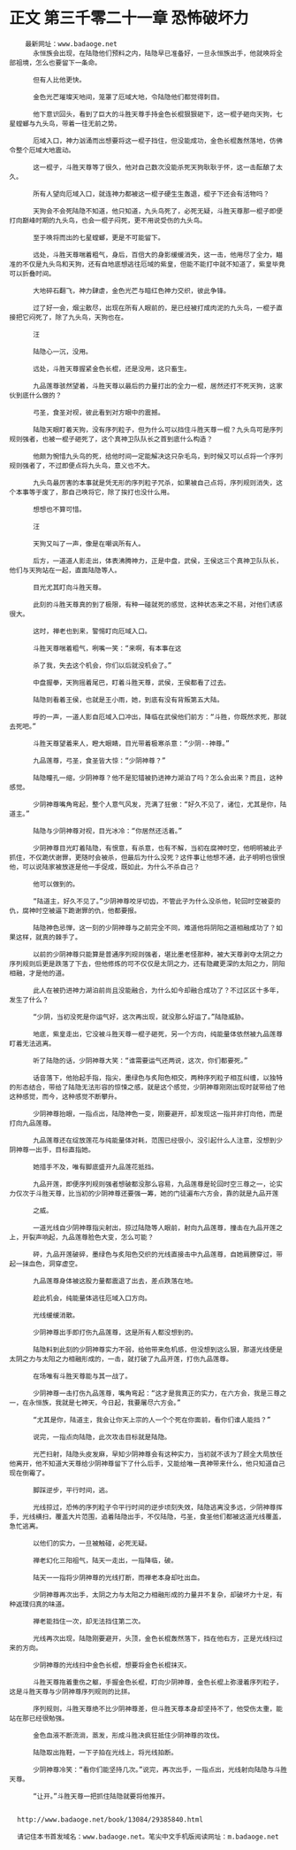 # 正文 第三千零二十一章 恐怖破坏力
        最新网址：www.badaoge.net
          永恒族会出现，在陆隐他们预料之内，陆隐早已准备好，一旦永恒族出手，他就唤将全部祖境，怎么也要留下一条命。
      
          但有人比他更快。
      
          金色光芒璀璨天地间，笼罩了厄域大地，令陆隐他们都觉得刺目。
      
          他下意识回头，看到了巨大的斗胜天尊手持金色长棍狠狠砸下，这一棍子砸向天狗，七星螳螂与九头鸟，带着一往无前之势。
      
          厄域入口，神力汹涌而出想要将这一棍子挡住，但没能成功，金色长棍轰然落地，仿佛令整个厄域大地震动。
      
          这一棍子，斗胜天尊等了很久，他对自己数次没能杀死天狗耿耿于怀，这一击酝酿了太久。
      
          所有人望向厄域入口，就连神力都被这一棍子硬生生轰退，棍子下还会有活物吗？
      
          天狗会不会死陆隐不知道，他只知道，九头鸟死了，必死无疑，斗胜天尊那一棍子即便打向巅峰时期的九头鸟，也会一棍子闷死，更不用说受伤的九头鸟。
      
          至于唤将而出的七星螳螂，更是不可能留下。
      
          远处，斗胜天尊喘着粗气，身后，百倍大的身影缓缓消失，这一击，他用尽了全力，瞄准的不仅是九头鸟和天狗，还有自地底想逃往厄域的紫皇，但能不能打中就不知道了，紫皇毕竟可以折叠时间。
      
          大地碎石翻飞，神力肆虐，金色光芒与暗红色神力交织，彼此争锋。
      
          过了好一会，烟尘散尽，出现在所有人眼前的，是已经被打成肉泥的九头鸟，一棍子直接把它闷死了，除了九头鸟，天狗也在。
      
          汪
      
          陆隐心一沉，没用。
      
          远处，斗胜天尊握紧金色长棍，还是没用，这只畜生。
      
          九品莲尊骇然望着，斗胜天尊以最后的力量打出的全力一棍，居然还打不死天狗，这家伙到底什么做的？
      
          弓圣，食圣对视，彼此看到对方眼中的震撼。
      
          陆隐天眼盯着天狗，没有序列粒子，但为什么可以挡住斗胜天尊一棍？九头鸟可是序列规则强者，也被一棍子砸死了，这个真神卫队队长之首到底什么构造？
      
          他颇为惋惜九头鸟的死，给他时间一定能解决这只杂毛鸟，到时候又可以点将一个序列规则强者了，不过即便点将九头鸟，意义也不大。
      
          九头鸟最厉害的本事就是凭无形的序列粒子咒杀，如果被自己点将，序列规则消失，这个本事等于废了，那自己唤将它，除了挨打也没什么用。
      
          想想也不算可惜。
      
          汪
      
          天狗又叫了一声，像是在嘲讽所有人。
      
          后方，一道道人影走出，体表沸腾神力，正是中盘，武侯，王侯这三个真神卫队队长，他们与天狗站在一起，直面陆隐等人。
      
          目光尤其盯向斗胜天尊。
      
          此刻的斗胜天尊真的到了极限，有种一碰就死的感觉，这种状态来之不易，对他们诱惑很大。
      
          这时，禅老也到来，警惕盯向厄域入口。
      
          斗胜天尊喘着粗气，咧嘴一笑：“来啊，有本事在这
      
          杀了我，失去这个机会，你们以后就没机会了。”
      
          中盘握拳，天狗摇着尾巴，盯着斗胜天尊，武侯，王侯都看了过去。
      
          陆隐则看着王侯，也就是王小雨，她，到底有没有背叛第五大陆。
      
          呼的一声，一道人影自厄域入口冲出，降临在武侯他们前方：“斗胜，你既然求死，那就去死吧。”
      
          斗胜天尊望着来人，瞪大眼睛，目光带着极寒杀意：“少阴--神尊。”
      
          九品莲尊，弓圣，食圣皆大惊：“少阴神尊？”
      
          陆隐瞳孔一缩，少阴神尊？他不是犯错被扔进神力湖泊了吗？怎么会出来？而且，这种感觉。
      
          少阴神尊嘴角弯起，整个人意气风发，充满了狂傲：“好久不见了，诸位，尤其是你，陆道主。”
      
          陆隐与少阴神尊对视，目光冰冷：“你居然还活着。”
      
          少阴神尊目光盯着陆隐，有恨意，有杀意，也有不解，当初在腐神时空，他明明被此子抓住，不仅跪伏谢罪，更随时会被杀，但最后为什么没死？这件事让他想不通，此子明明也很恨他，可以说陆家被放逐是他一手促成，既如此，为什么不杀自己？
      
          他可以做到的。
      
          “陆道主，好久不见了。”少阴神尊咬牙切齿，不管此子为什么没杀他，轮回时空被耍的仇，腐神时空被逼下跪谢罪的仇，他都要报。
      
          陆隐神色忌惮，这一刻的少阴神尊与之前完全不同，难道他将阴阳之道相融成功了？如果这样，就真的棘手了。
      
          以前的少阴神尊只能算是普通序列规则强者，堪比墨老怪那种，被大天尊剥夺太阴之力序列规则后更是跌落了下去，但他修炼的可不仅仅是太阴之力，还有隐藏更深的太阳之力，阴阳相融，才是他的道。
      
          此人在被扔进神力湖泊前尚且没能融合，为什么如今却融合成功了？不过区区十多年，发生了什么？
      
          “少阴，当初没死是你运气好，这次再出现，就没那么好运了。”陆隐威胁。
      
          地底，紫皇走出，它没被斗胜天尊一棍子砸死，另一个方向，纯能量体依然被九品莲尊盯着无法逃离。
      
          听了陆隐的话，少阴神尊大笑：“谁需要运气还两说，这次，你们都要死。”
      
          话音落下，他抬起手指，指尖，墨绿色与炙阳色相交，两种序列粒子相互纠缠，以独特的形态结合，带给了陆隐无法形容的惊悚之感，就是这个感觉，少阴神尊刚刚出现时就带给了他这种感觉，而今，这种感觉不断攀升。
      
          少阴神尊抬眼，一指点出，陆隐神色一变，刚要避开，却发现这一指并非打向他，而是打向九品莲尊。
      
          九品莲尊还在绽放莲花与纯能量体对耗，范围已经很小，没引起什么人注意，没想到少阴神尊一出手，目标直指她。
      
          她措手不及，唯有脚底盛开九品莲花抵挡。
      
          九品开莲，即便序列规则强者想破都没那么容易，九品莲尊是轮回时空三尊之一，论实力仅次于斗胜天尊，比当初的少阴神尊还要强一筹，她的门徒遍布六方会，靠的就是九品开莲
      
          之威。
      
          一道光线自少阴神尊指尖射出，掠过陆隐等人眼前，射向九品莲尊，撞击在九品开莲之上，开裂声响起，九品莲尊脸色大变，怎么可能？
      
          砰，九品开莲破碎，墨绿色与炙阳色交织的光线直接击中九品莲尊，自她肩膀穿过，带起一抹血色，洞穿虚空。
      
          九品莲尊身体被这股力量都震退了出去，差点跌落在地。
      
          趁此机会，纯能量体逃往厄域入口方向。
      
          光线缓缓消散。
      
          少阴神尊出手即打伤九品莲尊，这是所有人都没想到的。
      
          陆隐料到此刻的少阴神尊实力不弱，给他带来危机感，但没想到这么狠，那道光线便是太阴之力与太阳之力相融形成的，一击，就打破了九品开莲，打伤九品莲尊。
      
          在场唯有斗胜天尊能与其一战了。
      
          少阴神尊一击打伤九品莲尊，嘴角弯起：“这才是我真正的实力，在六方会，我是三尊之一，在永恒族，我就是七神天，今日起，我要屠尽六方会。”
      
          “尤其是你，陆道主，我会让你天上宗的人一个个死在你面前，看你们谁人能挡？”
      
          说完，一指点向陆隐，此次攻击目标就是陆隐。
      
          光芒扫射，陆隐头皮发麻，早知少阴神尊会有这种实力，当初就不该为了顾全大局放任他离开，他不知道大天尊给少阴神尊留下了什么后手，又能给唯一真神带来什么，他只知道自己现在倒霉了。
      
          脚踩逆步，平行时间，逃。
      
          光线掠过，恐怖的序列粒子令平行时间的逆步顷刻失效，陆隐逃离没多远，少阴神尊挥手，光线横扫，覆盖大片范围，追着陆隐出手，不仅陆隐，弓圣，食圣他们都被这道光线覆盖，急忙逃离。
      
          以他们的实力，一旦被触碰，必死无疑。
      
          禅老幻化三阳祖气，陆天一走出，一指降临，破。
      
          陆天一一指将少阴神尊的光线打断，而禅老本身却吐出血。
      
          少阴神尊再次出手，太阴之力与太阳之力相融形成的力量并不复杂，却破坏力十足，有种返璞归真的味道。
      
          禅老能挡住一次，却无法挡住第二次。
      
          光线再次出现，陆隐刚要避开，头顶，金色长棍轰然落下，挡在他右方，正是光线扫过来的方向。
      
          少阴神尊的光线扫中金色长棍，想要将金色长棍抹灭。
      
          斗胜天尊拖着重伤之躯，手握金色长棍，盯向少阴神尊，金色长棍上弥漫着序列粒子，这是斗胜天尊与少阴神尊序列规则的比拼。
      
          序列规则，斗胜天尊绝不比少阴神尊差，但斗胜天尊本身却坚持不了，他受伤太重，能站在那已经很勉强。
      
          金色血液不断流淌，蒸发，形成斗胜决疯狂抵住少阴神尊的攻伐。
      
          陆隐取出拖鞋，一下子拍在光线上，将光线拍断。
      
          少阴神尊冷笑：“看你们能坚持几次。”说完，再次出手，一指点出，光线射向陆隐与斗胜天尊。
      
          “让开。”斗胜天尊一把抓住陆隐就要将他推开。
      
      
      http://www.badaoge.net/book/13084/29385840.html
      
      请记住本书首发域名：www.badaoge.net。笔尖中文手机版阅读网址：m.badaoge.net